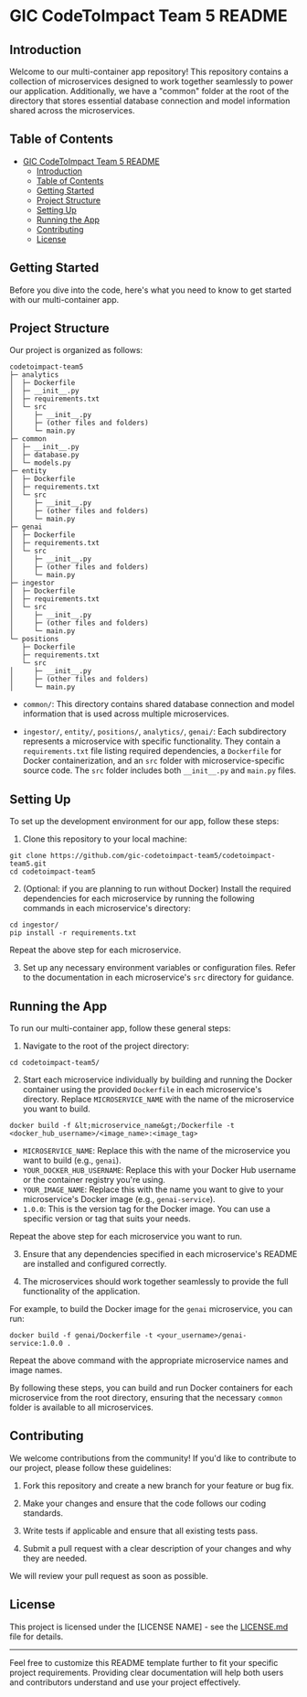# GIC CodeToImpact Team 5 README

## Introduction

Welcome to our multi-container app repository! This repository contains a collection of microservices designed to work together seamlessly to power our application. Additionally, we have a "common" folder at the root of the directory that stores essential database connection and model information shared across the microservices.

## Table of Contents

- [GIC CodeToImpact Team 5 README](#gic-codetoimpact-team-5-readme)
  - [Introduction](#introduction)
  - [Table of Contents](#table-of-contents)
  - [Getting Started](#getting-started)
  - [Project Structure](#project-structure)
  - [Setting Up](#setting-up)
  - [Running the App](#running-the-app)
  - [Contributing](#contributing)
  - [License](#license)

## Getting Started

Before you dive into the code, here's what you need to know to get started with our multi-container app.

## Project Structure

Our project is organized as follows:


```
codetoimpact-team5
├─ analytics
│  ├─ Dockerfile
│  ├─ __init__.py
│  ├─ requirements.txt
│  └─ src
│     ├─ __init__.py
│     ├─ (other files and folders)
│     └─ main.py
├─ common
│  ├─ __init__.py
│  ├─ database.py
│  └─ models.py
├─ entity
│  ├─ Dockerfile
│  ├─ requirements.txt
│  └─ src
│     ├─ __init__.py
│     ├─ (other files and folders)
│     └─ main.py
├─ genai
│  ├─ Dockerfile
│  ├─ requirements.txt
│  └─ src
│     ├─ __init__.py
│     ├─ (other files and folders)
│     └─ main.py
├─ ingestor
│  ├─ Dockerfile
│  ├─ requirements.txt
│  └─ src
│     ├─ __init__.py
│     ├─ (other files and folders)
│     └─ main.py
└─ positions
   ├─ Dockerfile
   ├─ requirements.txt
   └─ src
│     ├─ __init__.py
│     ├─ (other files and folders)
│     └─ main.py

```


- `common/`: This directory contains shared database connection and model information that is used across multiple microservices.

- `ingestor/`, `entity/`, `positions/`, `analytics/`, `genai/`: Each subdirectory represents a microservice with specific functionality. They contain a `requirements.txt` file listing required dependencies, a `Dockerfile` for Docker containerization, and an `src` folder with microservice-specific source code. The `src` folder includes both `__init__.py` and `main.py` files.

## Setting Up

To set up the development environment for our app, follow these steps:

1. Clone this repository to your local machine:

```
git clone https://github.com/gic-codetoimpact-team5/codetoimpact-team5.git
cd codetoimpact-team5
```

2. (Optional: if you are planning to run without Docker) Install the required dependencies for each microservice by running the following commands in each microservice's directory:

```
cd ingestor/
pip install -r requirements.txt
```

Repeat the above step for each microservice.

3. Set up any necessary environment variables or configuration files. Refer to the documentation in each microservice's `src` directory for guidance.

## Running the App

To run our multi-container app, follow these general steps:

1. Navigate to the root of the project directory:

```
cd codetoimpact-team5/
```

2. Start each microservice individually by building and running the Docker container using the provided `Dockerfile` in each microservice's directory. Replace `MICROSERVICE_NAME` with the name of the microservice you want to build.

```
docker build -f &lt;microservice_name&gt;/Dockerfile -t <docker_hub_username>/<image_name>:<image_tag>
```

- `MICROSERVICE_NAME`: Replace this with the name of the microservice you want to build (e.g., `genai`).
- `YOUR_DOCKER_HUB_USERNAME`: Replace this with your Docker Hub username or the container registry you're using.
- `YOUR_IMAGE_NAME`: Replace this with the name you want to give to your microservice's Docker image (e.g., `genai-service`).
- `1.0.0`: This is the version tag for the Docker image. You can use a specific version or tag that suits your needs.

Repeat the above step for each microservice you want to run.

3. Ensure that any dependencies specified in each microservice's README are installed and configured correctly.

4. The microservices should work together seamlessly to provide the full functionality of the application.

For example, to build the Docker image for the `genai` microservice, you can run:

```
docker build -f genai/Dockerfile -t <your_username>/genai-service:1.0.0 .
```


Repeat the above command with the appropriate microservice names and image names.

By following these steps, you can build and run Docker containers for each microservice from the root directory, ensuring that the necessary `common` folder is available to all microservices.

## Contributing

We welcome contributions from the community! If you'd like to contribute to our project, please follow these guidelines:

1. Fork this repository and create a new branch for your feature or bug fix.

2. Make your changes and ensure that the code follows our coding standards.

3. Write tests if applicable and ensure that all existing tests pass.

4. Submit a pull request with a clear description of your changes and why they are needed.

We will review your pull request as soon as possible.

## License

This project is licensed under the [LICENSE NAME] - see the [LICENSE.md](LICENSE.md) file for details.

---

Feel free to customize this README template further to fit your specific project requirements. Providing clear documentation will help both users and contributors understand and use your project effectively.

